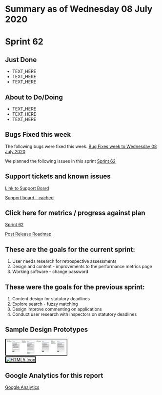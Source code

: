 # Summary as of Wednesday 08 July 2020 

# Sprint 62

## Just Done
* TEXT_HERE
* TEXT_HERE
* TEXT_HERE

## About to Do/Doing
* TEXT_HERE
* TEXT_HERE
* TEXT_HERE

## Bugs Fixed this week
The following bugs were fixed this week.
[Bug Fixes week to Wednesday 08 July 2020](graphs/bugs08072020.png)

We planned the following issues in this sprint 
[Sprint 62](graphs/sprint08072020.png)

## Support tickets and known issues
[Link to Support Board](https://collaboration.homeoffice.gov.uk/jira/secure/RapidBoard.jspa?rapidView=1717&selectedIssue=ASSB-253)

[Support board - cached](graphs/supportBoard08072020.png)

## Click here for metrics / progress against plan
[Sprint 62](graphs/progress08072020.png)

[Post Release Roadmap](graphs/roadmap08072020.png)

## These are the goals for the current sprint:

1. User needs research for retrospective assessments 
2. Design and content - improvements to the performance metrics page 
3. Working software - change password

## These were the goals for the previous sprint:

1. Content design for statutory deadlines 
2. Explore search - fuzzy matching 
3. Design improve commenting on applications 
4. Conduct user research with inspectors on statutory deadlines

## Sample Design Prototypes
<a href="graphs/proto1_08072020.png"><img src="graphs/proto1_08072020.png" alt="HTML5 Icon" width="200" style="border:2px solid black"></a>
<br>
<a href="graphs/proto2_08072020.png"><img src="graphs/proto2_08072020.png" alt="HTML5 Icon" width="200" style="border:2px solid black"></a>
<br>


## Google Analytics for this report
[Google Analytics](graphs/GA08072020.png)

